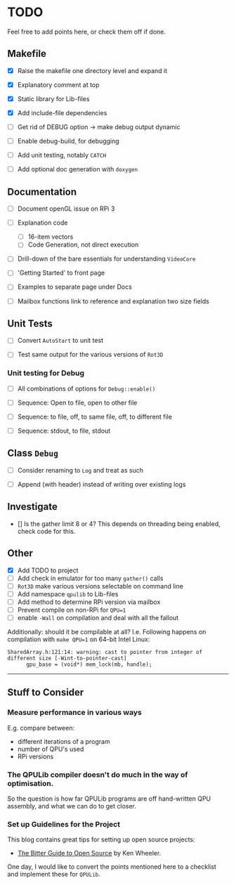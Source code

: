 
# TODO

Feel free to add points here, or check them off if done.


## Makefile

- [x] Raise the makefile one directory level and expand it
- [x] Explanatory comment at top
- [x] Static library for Lib-files
- [x] Add include-file dependencies
- [ ] Get rid of DEBUG option -> make debug output dynamic
- [ ] Enable debug-build, for debugging
- [ ] Add unit testing, notably `CATCH`
- [ ] Add optional doc generation with `doxygen`


## Documentation

- [ ] Document openGL issue on RPi 3
- [ ] Explanation code
  - [ ] 16-item vectors
  - [ ] Code Generation, not direct execution
- [ ] Drill-down of the bare essentials for understanding `VideoCore`
- [ ] 'Getting Started' to front page
- [ ] Examples to separate page under Docs
- [ ] Mailbox functions link to reference and explanation two size fields


## Unit Tests

- [ ] Convert `AutoStart` to unit test
- [ ] Test same output for the various versions of `Rot3D`


### Unit testing for Debug

- [ ] All combinations of options for `Debug::enable()`
- [ ] Sequence: Open to file, open to other file
- [ ] Sequence: to file, off, to same file, off, to different file
- [ ] Sequence: stdout, to file, stdout


## Class `Debug`

- [ ] Consider renaming to `Log` and treat as such
- [ ] Append (with header) instead of writing over existing logs


## Investigate

- [] Is the gather limit 8 or 4? This depends on threading being enabled, check code for this.


## Other

- [x] Add TODO to project
- [ ] Add check in emulator for too many `gather()` calls
- [ ] `Rot3D` make various versions selectable on command line
- [ ] Add namespace `qpulib` to Lib-files
- [ ] Add method to determine RPi version via mailbox
- [ ] Prevent compile on non-RPi for `QPU=1`
- [ ] enable `-Wall` on compilation and deal with all the fallout

Additionally: should it be compilable at all?
I.e. Following happens on compilation with `make QPU=1` on 64-bit Intel Linux:

```
SharedArray.h:121:14: warning: cast to pointer from integer of different size [-Wint-to-pointer-cast]
      gpu_base = (void*) mem_lock(mb, handle);
```

-----

## Stuff to Consider

### Measure performance in various ways

E.g. compare between:

  - different iterations of a program
  - number of QPU's used
  - RPi versions
  
  
### The QPULib compiler doesn't do much in the way of optimisation.

So the question is how far QPULib programs are off hand-written QPU assembly, and what we can do to get closer.


### Set up Guidelines for the Project

This blog contains great tips for setting up open source projects: 

- [The Bitter Guide to Open Source](https://medium.com/@ken_wheeler/a-bitter-guide-to-open-source-a8e3b6a3c1c4) by Ken Wheeler.

One day, I would like to convert the points mentioned here to a checklist and implement these for `QPULib`.
